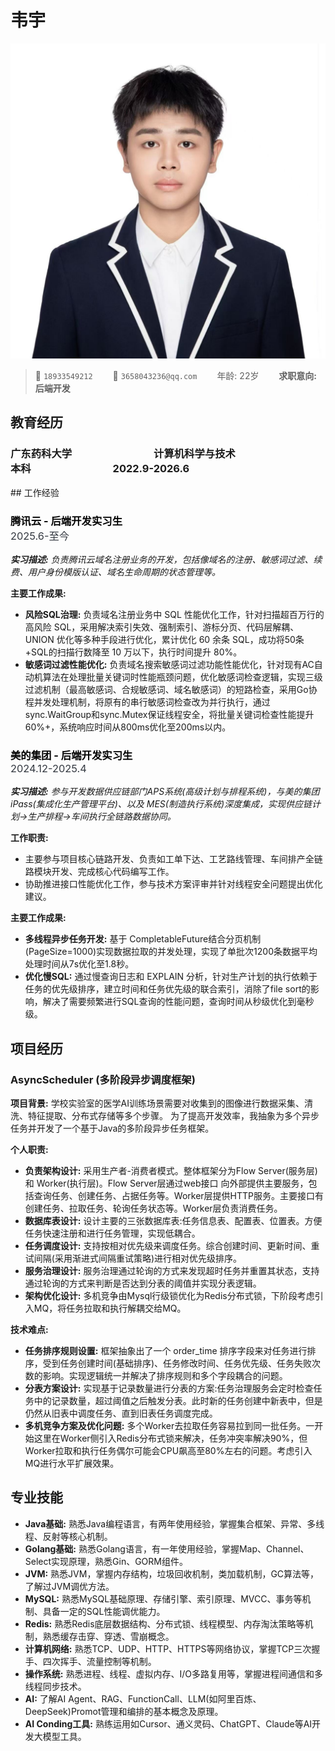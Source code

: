 # 韦宇

<img alt="avatar" src="yuawei.jpg">

> <span alt="icon">&#xe60f;</span> `18933549212`&emsp;&emsp; <span alt="icon">&#xe7ca;</span> `3658043236@qq.com`&emsp;&emsp; 年龄: 22岁&emsp;&emsp; **求职意向:** **后端开发**

## 教育经历

<div alt="entry-title">
    <h3>广东药科大学　　　　　　　　计算机科学与技术　　　　　　　　本科　　　　　　　　2022.9-2026.6</h3>
</div>
## 工作经验

<div alt="entry-title">
    <h3><span style="font-weight: bold; color: #000000;">腾讯云 - 后端开发实习生</span>　　　　　　　　　　　　　　　　　　　　　　　　　　　　　　<span style="font-weight: normal; color: #353a42;">2025.6-至今</span></h3>
</div>
<div>
<p><i><b>实习描述:</b> 负责腾讯云域名注册业务的开发，包括像域名的注册、敏感词过滤、续费、用户身份模版认证、域名生命周期的状态管理等。</i></p>
<p><b>主要工作成果:</b></p>
<ul>
    <li><b>风险SQL治理:</b> 负责域名注册业务中 SQL 性能优化工作，针对扫描超百万行的高风险 SQL，采用解决索引失效、强制索引、游标分页、代码层解耦、UNION 优化等多种手段进行优化，累计优化 60 余条 SQL，成功将50条+SQL的扫描行数降至 10 万以下，执行时间提升 80%。</li>
    <li><b>敏感词过滤性能优化:</b> 负责域名搜索敏感词过滤功能性能优化，针对现有AC自动机算法在处理批量关键词时性能瓶颈问题，优化敏感词检查逻辑，实现三级过滤机制（最高敏感词、合规敏感词、域名敏感词）的短路检查，采用Go协程并发处理机制，将原有的串行敏感词检查改为并行执行，通过sync.WaitGroup和sync.Mutex保证线程安全，将批量关键词检查性能提升60%+，系统响应时间从800ms优化至200ms以内。</li>
</ul>
</div>


<div alt="entry-title">
    <h3><span style="font-weight: bold; color: #000000;">美的集团 - 后端开发实习生</span>　　　　　　　　　　　　　　　　　　　　　　　　　　　　<span style="font-weight: normal; color: #353a42;">2024.12-2025.4</span></h3>
</div>
<div>
<p><i><b>实习描述:</b> 参与开发数据供应链部门APS系统(高级计划与排程系统)，与美的集团iPass(集成化生产管理平台)、以及 MES(制造执行系统)深度集成，实现供应链计划→生产排程→车间执行全链路数据协同。</i></p>
<p><b>工作职责:</b></p>
<ul>
    <li>主要参与项目核心链路开发、负责如工单下达、工艺路线管理、车间排产全链路模块开发、完成核心代码编写工作。</li>
    <li>协助推进接口性能优化工作，参与技术方案评审并针对线程安全问题提出优化建议。</li>
</ul>
<p><b>主要工作成果:</b></p>
<ul>
    <li><b>多线程异步任务开发:</b> 基于 CompletableFuture结合分页机制(PageSize=1000)实现数据拉取的并发处理，实现了单批次1200条数据平均处理时间从7s优化至1.8秒。</li>
    <li><b>优化慢SQL:</b> 通过慢查询日志和 EXPLAIN 分析，针对生产计划的执行依赖于任务的优先级排序，建立时间和任务优先级的联合索引，消除了file sort的影响，解决了需要频繁进行SQL查询的性能问题，查询时间从秒级优化到毫秒级。</li>
</ul>
</div>

## 项目经历

<div alt="entry-title">
    <h3>AsyncScheduler (多阶段异步调度框架)</h3>
</div>
<div>
<p><b>项目背景:</b> 学校实验室的医学AI训练场景需要对收集到的图像进行数据采集、清洗、特征提取、分布式存储等多个步骤。 为了提高开发效率，我抽象为多个异步任务并开发了一个基于Java的多阶段异步任务框架。</p>
<p><b>个人职责:</b></p>
<ul>
    <li><b>负责架构设计:</b> 采用生产者-消费者模式。整体框架分为Flow Server(服务层)和 Worker(执行层)。Flow Server层通过web接口 向外部提供主要服务，包括查询任务、创建任务、占据任务等。Worker层提供HTTP服务。主要接口有创建任务、拉取任务、轮询任务状态等。Worker层负责消费任务。</li>
    <li><b>数据库表设计:</b> 设计主要的三张数据库表:任务信息表、配置表、位置表。方便任务快速注册和进行任务管理，实现低耦合。</li>
    <li><b>任务调度设计:</b> 支持按相对优先级来调度任务。综合创建时间、更新时间、重试间隔(采用渐进式间隔重试策略)进行相对优先级排序。</li>
    <li><b>服务治理设计:</b> 服务治理通过轮询的方式来发现超时任务并重置其状态，支持通过轮询的方式来判断是否达到分表的阈值并实现分表逻辑。</li>
    <li><b>架构优化设计:</b> 多机竞争由Mysql行级锁优化为Redis分布式锁，下阶段考虑引入MQ，将任务拉取和执行解耦交给MQ。</li>
</ul>
<p><b>技术难点:</b></p>
<ul>
    <li><b>任务排序规则设置:</b> 框架抽象出了一个 order_time 排序字段来对任务进行排序，受到任务创建时间(基础排序)、任务修改时间、任务优先级、任务失败次数的影响。实现逻辑统一并解决了排序规则和多个字段耦合的问题。</li>
    <li><b>分表方案设计:</b> 实现基于记录数量进行分表的方案:任务治理服务会定时检查任务中的记录数量，超过阈值之后触发分表。此时新的任务创建中新表中，但是仍然从旧表中调度任务、直到旧表任务调度完成。</li>
    <li><b>多机竞争方案及优化问题:</b> 多个Worker去拉取任务容易拉到同一批任务。一开始这里在Worker侧引入Redis分布式锁来解决，任务冲突率解决90%，但Worker拉取和执行任务偶尔可能会CPU飙高至80%左右的问题。考虑引入MQ进行水平扩展效果。</li>
</ul>
</div>

## 专业技能
- **Java基础:** 熟悉Java编程语言，有两年使用经验，掌握集合框架、异常、多线程、反射等核心机制。
- **Golang基础:** 熟悉Golang语言，有一年使用经验，掌握Map、Channel、Select实现原理，熟悉Gin、GORM组件。
- **JVM:** 熟悉JVM，掌握内存结构，垃圾回收机制，类加载机制，GC算法等，了解过JVM调优方法。
- **MySQL:** 熟悉MySQL基础原理、存储引擎、索引原理、MVCC、事务等机制、具备一定的SQL性能调优能力。
- **Redis:** 熟悉Redis底层数据结构、分布式锁、线程模型、内存淘汰策略等机制，熟悉缓存击穿、穿透、雪崩概念。
- **计算机网络:** 熟悉TCP、UDP、HTTP、HTTPS等网络协议，掌握TCP三次握手、四次挥手、流量控制等机制。
- **操作系统:** 熟悉进程、线程、虚拟内存、I/O多路复用等，掌握进程间通信和多线程同步技术。
- **AI:** 了解AI Agent、RAG、FunctionCall、LLM(如阿里百炼、DeepSeek)Promot管理和编排的基本概念及原理。
- **AI Conding工具:** 熟练运用如Cursor、通义灵码、ChatGPT、Claude等AI开发大模型工具。
